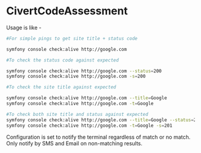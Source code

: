 # CivertCodeAssessment

Usage is like -

```bash
#For simple pings to get site title + status code

symfony console check:alive http://google.com

#To check the status code against expected

symfony console check:alive http://google.com --status=200
symfony console check:alive http://google.com -s=200

#To check the site title against expected

symfony console check:alive http://google.com --title=Google
symfony console check:alive http://google.com -t=Google

#To check both site title and status against expected
symfony console check:alive http://google.com --title=Google --status=200
symfony console check:alive http://google.com -t=Google -s=201
```

Configuration is set to notify the terminal regardless of match or no match. Only notify by SMS and Email on non-matching results.
